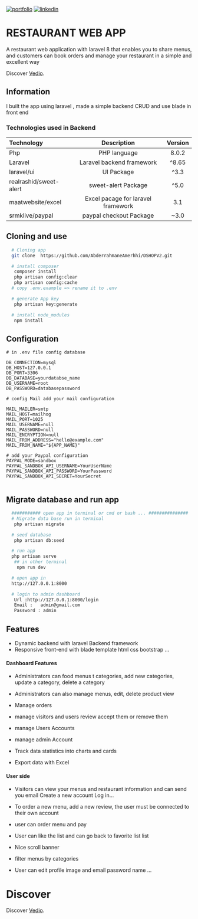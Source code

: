 [![portfolio](https://img.shields.io/badge/my_portfolio-000?style=for-the-badge&logo=ko-fi&logoColor=white)](https://main--abderrahmaneamerrhiportfoliov2.netlify.app/)
[![linkedin](https://img.shields.io/badge/linkedin-0A66C2?style=for-the-badge&logo=linkedin&logoColor=white)](https://www.linkedin.com/in/abderrahmane-amerrhi-807b40201/)

# RESTAURANT WEB APP

A restaurant web application with laravel 8 that enables you to share menus, and customers can book orders and manage your restaurant in a simple and excellent way

Discover [Vedio](https://abderrahmaneamerrhi.com/assets/vedresto_withMusic-3035c394.mp4).

## Information

I built the app using laravel , made a simple backend CRUD and use blade in front end

### Technologies used in Backend

| Technology             |            Description             | Version |
| :--------------------- | :--------------------------------: | :-----: |
| Php                    |            PHP language            |  8.0.2  |
| Laravel                |     Laravel backend framework      |  ^8.65  |
| laravel/ui             |             UI Package             |  ^3.3   |
| realrashid/sweet-alert |        sweet-alert Package         |  ^5.0   |
| maatwebsite/excel      | Excel pacage for laravel framework |   3.1   |
| srmklive/paypal        |      paypal checkout Package       |  ~3.0   |

## Cloning and use

```bash or terminal
  # Cloning app
  git clone  https://github.com/AbderrahmaneAmerhhi/DSHOPV2.git

  # install composer
   composer install
   php artisan config:clear
   php artisan config:cache
  # copy .env.example => rename it to .env

  # generate App key
   php artisan key:generate

  # install node_modules
   npm install

```

## Configuration

```env
# in .env file config database

DB_CONNECTION=mysql
DB_HOST=127.0.0.1
DB_PORT=3306
DB_DATABASE=yourdatabse_name
DB_USERNAME=root
DB_PASSWORD=databasepassword

# config Mail add your mail configuration

MAIL_MAILER=smtp
MAIL_HOST=mailhog
MAIL_PORT=1025
MAIL_USERNAME=null
MAIL_PASSWORD=null
MAIL_ENCRYPTION=null
MAIL_FROM_ADDRESS="hello@example.com"
MAIL_FROM_NAME="${APP_NAME}"

# add your Paypal configuration
PAYPAL_MODE=sandbox
PAYPAL_SANDBOX_API_USERNAME=YourUserName
PAYPAL_SANDBOX_API_PASSWORD=YourPassword
PAYPAL_SANDBOX_API_SECRET=YourSecret


```

## Migrate database and run app

```bash or terminal
  ########### open app in terminal or cmd or bash ... ###############
  # Migrate data base run in terminal
   php artisan migrate

  # seed database
   php artisan db:seed

  # run app
  php artisan serve
   ## in other terminal
    npm run dev

  # open app in
  http://127.0.0.1:8000

  # login to admin dashboard
   Url :http://127.0.0.1:8000/login
   Email :   admin@gmail.com
   Password : admin


```

## Features

-   Dynamic backend with laravel Backend framework
-   Responsive front-end with blade template html css bootstrap ...

#### Dashboard Features

-   Administrators can food menus t categories, add new categories, update a category, delete a category

-   Administrators can also manage menus, edit, delete product view

-   Manage orders

-   manage visitors and users review accept them or remove them
-   manage Users Accounts
-   manage admin Account
-   Track data statistics into charts and cards
-   Export data with Excel

#### User side

-   Visitors can view your menus and restaurant information and can send you email Create a new account Log in...

-   To order a new menu, add a new review, the user must be connected to their own account
-   user can order menu and pay
-   User can like the list and can go back to favorite list list

-   Nice scroll banner

-   filter menus by categories

-   User can edit profile image and email password name ...

# Discover

Discover [Vedio](https://abderrahmaneamerrhi.com/assets/vedresto_withMusic-3035c394.mp4).
